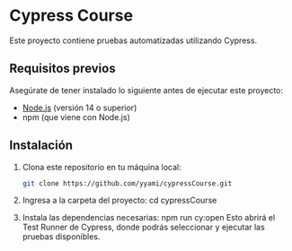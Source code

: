 # Cypress Course

Este proyecto contiene pruebas automatizadas utilizando Cypress.

## Requisitos previos

Asegúrate de tener instalado lo siguiente antes de ejecutar este proyecto:

- [Node.js](https://nodejs.org/) (versión 14 o superior)
- npm (que viene con Node.js)

## Instalación

1. Clona este repositorio en tu máquina local:
   ```bash
   git clone https://github.com/yyami/cypressCourse.git

2. Ingresa a la carpeta del proyecto:
   cd cypressCourse

3. Instala las dependencias necesarias:
   npm run cy:open
Esto abrirá el Test Runner de Cypress, donde podrás seleccionar y ejecutar las pruebas disponibles.